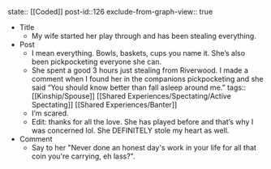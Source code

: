 state:: [[Coded]]
post-id::126
exclude-from-graph-view:: true

- Title
  - My wife started her play through and has been stealing everything.
- Post
  - I mean everything. Bowls, baskets, cups you name it. She’s also been pickpocketing everyone she can.
  - She spent a good 3 hours just stealing from Riverwood. I made a comment when I found her in the companions pickpocketing and she said “You should know better than fall asleep around me.”
    tags:: [[Kinship/Spouse]] [[Shared Experiences/Spectating/Active Spectating]] [[Shared Experiences/Banter]]
  - I’m scared.
  - Edit: thanks for all the love. She has played before and that’s why I was concerned lol. She DEFINITELY stole my heart as well.
- Comment
  - Say to her "Never done an honest day's work in your life for all that coin you're carrying, eh lass?".
